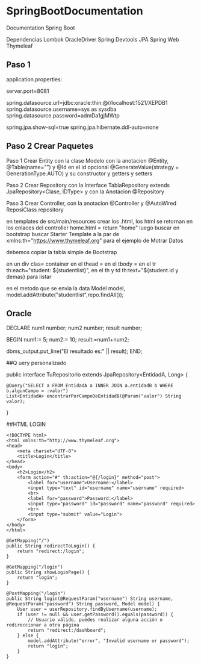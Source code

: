 # SpringBootDocumentation
Documentation Spring  Boot

Dependencias
Lombok
OracleDriver
Spring Devtools
JPA
Spring Web
Thymeleaf


## Paso 1
application.properties:

server.port=8081

spring.datasource.url=jdbc:oracle:thin:@//localhost:1521/XEPDB1
spring.datasource.username=sys as sysdba
spring.datasource.password=admDa1gjMWtp

spring.jpa.show-sql=true
spring.jpa.hibernate.ddl-auto=none



## Paso 2 Crear Paquetes

Paso 1 Crear Entity con la clase Modelo con la anotacion @Entity, @Table(name="") y @Id en el id opcional @GenerateValue(strategy = GenerationType.AUTO) y su constructor y getters y setters

Paso 2 Crear Repository con la Interface TablaRepository extends JpaRepository<Clase, IDType> y con la Anotacion @Repository

Paso 3 Crear Controller, con la anotacion  @Controller y @AutoWired ReposiClass repository

en templates de src/main/resources
crear los .html, 
los html  se retornan en los enlaces del controller home.html = return "home"
luego buscar en bootstrap
buscar Starter Template
a la par de xmlns:th="https://www.thymeleaf.org"
para el ejemplo de Motrar Datos

debemos copiar la tabla simple de Bootstrap

en un div clas= container
en el thead = 
en el tbody = en el tr th:each="student: ${studentlist}", en el th y td th:text="${student.id y demas} para listar

en el metodo que se envia la data Model model, model.addAttribute("studentlist",repo.findAll());


## Oracle

DECLARE
num1 number;
num2 number;
result number;

BEGIN
num1:= 5;
num2:= 10;
result:=num1+num2;

dbms_output.put_line("El resultado es:" || result);
END;




##Q uery personalizado


public interface TuRepositorio extends JpaRepository<EntidadA, Long> {

    @Query("SELECT a FROM EntidadA a INNER JOIN a.entidadB b WHERE b.algunCampo = :valor")
    List<EntidadA> encontrarPorCampoDeEntidadB(@Param("valor") String valor);

}




##HTML LOGIN
```
<!DOCTYPE html>
<html xmlns:th="http://www.thymeleaf.org">
<head>
    <meta charset="UTF-8">
    <title>Login</title>
</head>
<body>
    <h2>Login</h2>
    <form action="#" th:action="@{/login}" method="post">
        <label for="username">Username:</label>
        <input type="text" id="username" name="username" required>
        <br>
        <label for="password">Password:</label>
        <input type="password" id="password" name="password" required>
        <br>
        <input type="submit" value="Login">
    </form>
</body>
</html>
```

    @GetMapping("/")
    public String redirectToLogin() {
        return "redirect:/login";
    }

    @GetMapping("/login")
    public String showLoginPage() {
        return "login";
    }

    @PostMapping("/login")
    public String login(@RequestParam("username") String username, @RequestParam("password") String password, Model model) {
        User user = userRepository.findByUsername(username);
        if (user != null && user.getPassword().equals(password)) {
            // Usuario válido, puedes realizar alguna acción o redireccionar a otra página
            return "redirect:/dashboard";
        } else {
            model.addAttribute("error", "Invalid username or password");
            return "login";
        }
    }
